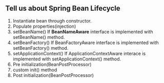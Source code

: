 ## Tell us about Spring Bean Lifecycle
1. Instantiate bean through constructor.
2. Populate properties(injection)
3. setBeanName()
	If **BeanNameAware** interface is implemented with setBeanName() method.
4. setBeanFactory()
	If BeanFactoryAware interface is implemented with setBeanFactory() method.
5. setApplicationContext()
	If ApplicationContextAware interace is implemented with setApplicationContext() method.
6. Pre initialization(BeanPostProcessor)
7. custom init() method
8. Post initialization(BeanPostProcessor)
